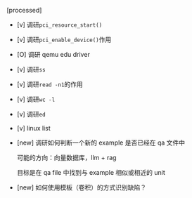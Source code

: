 [processed]

* [v] 调研`pci_resource_start()`

* [v] 调研`pci_enable_device()`作用

* [O] 调研 qemu edu driver

* [v] 调研`ss`

* [v] 调研`read -n1`的作用

* [v] 调研`wc -l`

* [v] 调研`ed`

* [v] linux list

* [new] 调研如何判断一个新的 example 是否已经在 qa 文件中

    可能的方向：向量数据库，llm + rag

    目标是在 qa file 中找到与 example 相似或相近的 unit

* [new] 如何使用模板（卷积）的方式识别缺陷？
